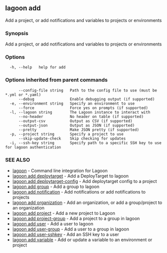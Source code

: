 ## lagoon add

Add a project, or add notifications and variables to projects or environments

### Synopsis

Add a project, or add notifications and variables to projects or environments

### Options

```
  -h, --help   help for add
```

### Options inherited from parent commands

```
      --config-file string   Path to the config file to use (must be *.yml or *.yaml)
      --debug                Enable debugging output (if supported)
  -e, --environment string   Specify an environment to use
      --force                Force yes on prompts (if supported)
  -l, --lagoon string        The Lagoon instance to interact with
      --no-header            No header on table (if supported)
      --output-csv           Output as CSV (if supported)
      --output-json          Output as JSON (if supported)
      --pretty               Make JSON pretty (if supported)
  -p, --project string       Specify a project to use
      --skip-update-check    Skip checking for updates
  -i, --ssh-key string       Specify path to a specific SSH key to use for lagoon authentication
```

### SEE ALSO

* [lagoon](lagoon.md)	 - Command line integration for Lagoon
* [lagoon add deploytarget](lagoon_add_deploytarget.md)	 - Add a DeployTarget to lagoon
* [lagoon add deploytarget-config](lagoon_add_deploytarget-config.md)	 - Add deploytarget config to a project
* [lagoon add group](lagoon_add_group.md)	 - Add a group to lagoon
* [lagoon add notification](lagoon_add_notification.md)	 - Add notifications or add notifications to projects
* [lagoon add organization](lagoon_add_organization.md)	 - Add an organization, or add a group/project to an organization
* [lagoon add project](lagoon_add_project.md)	 - Add a new project to Lagoon
* [lagoon add project-group](lagoon_add_project-group.md)	 - Add a project to a group in lagoon
* [lagoon add user](lagoon_add_user.md)	 - Add a user to lagoon
* [lagoon add user-group](lagoon_add_user-group.md)	 - Add a user to a group in lagoon
* [lagoon add user-sshkey](lagoon_add_user-sshkey.md)	 - Add an SSH key to a user
* [lagoon add variable](lagoon_add_variable.md)	 - Add or update a variable to an environment or project

